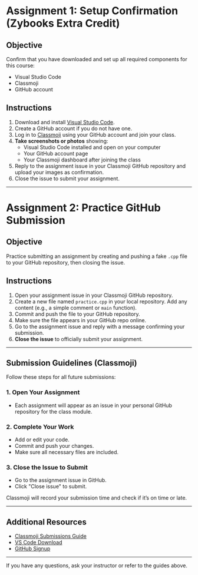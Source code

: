# Assignment 1: Setup Confirmation (Zybooks Extra Credit)

## Objective
Confirm that you have downloaded and set up all required components for this course:
- Visual Studio Code
- Classmoji
- GitHub account

## Instructions
1. Download and install [Visual Studio Code](https://code.visualstudio.com/).
2. Create a GitHub account if you do not have one.
3. Log in to [Classmoji](https://classmoji.io/) using your GitHub account and join your class.
4. **Take screenshots or photos** showing:
   - Visual Studio Code installed and open on your computer
   - Your GitHub account page
   - Your Classmoji dashboard after joining the class
5. Reply to the assignment issue in your Classmoji GitHub repository and upload your images as confirmation.
6. Close the issue to submit your assignment.

---

# Assignment 2: Practice GitHub Submission

## Objective
Practice submitting an assignment by creating and pushing a fake `.cpp` file to your GitHub repository, then closing the issue.

## Instructions
1. Open your assignment issue in your Classmoji GitHub repository.
2. Create a new file named `practice.cpp` in your local repository. Add any content (e.g., a simple comment or `main` function).
3. Commit and push the file to your GitHub repository.
4. Make sure the file appears in your GitHub repo online.
5. Go to the assignment issue and reply with a message confirming your submission.
6. **Close the issue** to officially submit your assignment.

---

## Submission Guidelines (Classmoji)

Follow these steps for all future submissions:

### 1. Open Your Assignment
- Each assignment will appear as an issue in your personal GitHub repository for the class module.

### 2. Complete Your Work
- Add or edit your code.
- Commit and push your changes.
- Make sure all necessary files are included.

### 3. Close the Issue to Submit
- Go to the assignment issue in GitHub.
- Click "Close issue" to submit.

Classmoji will record your submission time and check if it’s on time or late.

---

## Additional Resources
- [Classmoji Submissions Guide](https://classmoji.io/docs/student-guide/submissions/)
- [VS Code Download](https://code.visualstudio.com/)
- [GitHub Signup](https://github.com/join)

---

If you have any questions, ask your instructor or refer to the guides above.
